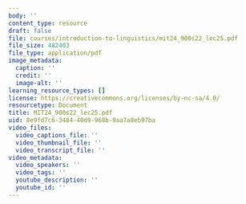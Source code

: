 ```yaml
---
body: ''
content_type: resource
draft: false
file: courses/introduction-to-linguistics/mit24_900s22_lec25.pdf
file_size: 482403
file_type: application/pdf
image_metadata:
  caption: ''
  credit: ''
  image-alt: ''
learning_resource_types: []
license: https://creativecommons.org/licenses/by-nc-sa/4.0/
resourcetype: Document
title: MIT24_900s22_lec25.pdf
uid: 8e9fd7c6-3484-40d9-968b-9aa7a8eb97ba
video_files:
  video_captions_file: ''
  video_thumbnail_file: ''
  video_transcript_file: ''
video_metadata:
  video_speakers: ''
  video_tags: ''
  youtube_description: ''
  youtube_id: ''
---
```

